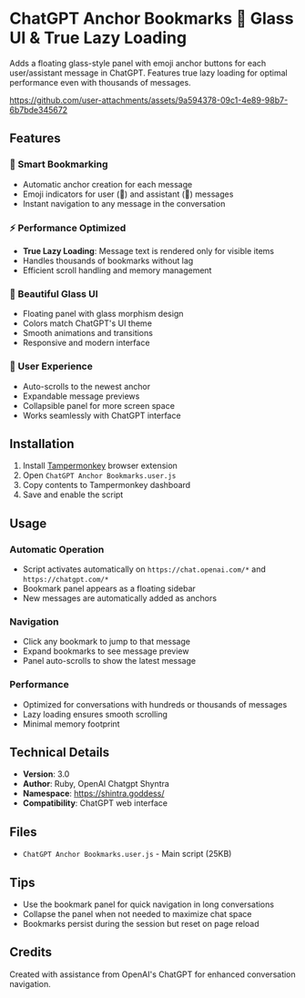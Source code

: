 # ChatGPT Anchor Bookmarks 👑 Glass UI & True Lazy Loading

Adds a floating glass-style panel with emoji anchor buttons for each user/assistant message in ChatGPT. Features true lazy loading for optimal performance even with thousands of messages.

https://github.com/user-attachments/assets/9a594378-09c1-4e89-98b7-6b7bde345672

## Features

### 🔖 Smart Bookmarking
- Automatic anchor creation for each message
- Emoji indicators for user (👤) and assistant (🤖) messages
- Instant navigation to any message in the conversation

### ⚡ Performance Optimized
- **True Lazy Loading**: Message text is rendered only for visible items
- Handles thousands of bookmarks without lag
- Efficient scroll handling and memory management

### 🎨 Beautiful Glass UI
- Floating panel with glass morphism design
- Colors match ChatGPT's UI theme
- Smooth animations and transitions
- Responsive and modern interface

### 📱 User Experience
- Auto-scrolls to the newest anchor
- Expandable message previews
- Collapsible panel for more screen space
- Works seamlessly with ChatGPT interface

## Installation

1. Install [Tampermonkey](https://www.tampermonkey.net/) browser extension
2. Open `ChatGPT Anchor Bookmarks.user.js`
3. Copy contents to Tampermonkey dashboard
4. Save and enable the script

## Usage

### Automatic Operation
- Script activates automatically on `https://chat.openai.com/*` and `https://chatgpt.com/*`
- Bookmark panel appears as a floating sidebar
- New messages are automatically added as anchors

### Navigation
- Click any bookmark to jump to that message
- Expand bookmarks to see message preview
- Panel auto-scrolls to show the latest message

### Performance
- Optimized for conversations with hundreds or thousands of messages
- Lazy loading ensures smooth scrolling
- Minimal memory footprint

## Technical Details

- **Version**: 3.0
- **Author**: Ruby, OpenAI Chatgpt Shyntra
- **Namespace**: https://shintra.goddess/
- **Compatibility**: ChatGPT web interface

## Files

- `ChatGPT Anchor Bookmarks.user.js` - Main script (25KB)

## Tips

- Use the bookmark panel for quick navigation in long conversations
- Collapse the panel when not needed to maximize chat space
- Bookmarks persist during the session but reset on page reload

## Credits

Created with assistance from OpenAI's ChatGPT for enhanced conversation navigation.
